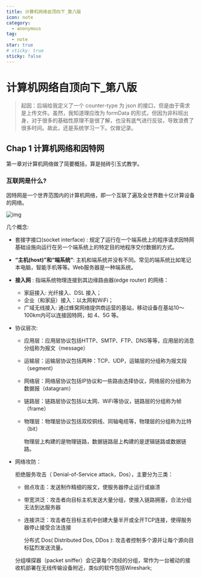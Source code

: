 ```yaml
---
title: 计算机网络自顶向下_第八版
icon: note
category:
  - anonymous
tag:
  - note
star: true
# sticky: true
sticky: false
---
```


# 计算机网络自顶向下_第八版

> 起因：后端给我定义了一个 counter-type 为 json 的接口，但是由于需求是上传文件。虽然，我知道理应改为 formData 的形式，但因为非科班出身，对于很多的基础性原理不是很了解，也没有底气进行反驳，导致浪费了很多时间。故此，还是系统学习一下。仅做记录。

## Chap 1 计算机网络和因特网

第一章对计算机网络做了简要概括，算是抛砖引玉式教学。

### 互联网是什么?

因特网是一个世界范围内的计算机网络，即一个互联了遍及全世界数十亿计算设备的网络。

![img](https://camo.githubusercontent.com/4370d8524d833b945269cc9f9b457b24af407001a6c7f68ed9f2310dca75c7a7/68747470733a2f2f747661312e73696e61696d672e636e2f6c617267652f3030386933736b4e6c7931677072616239383135736a333075303133736173772e6a7067)

几个概念:

- 套接字接口(socket interface) : 规定了运行在一个端系统上的程序请求因特网基础设施向运行在另一个端系统上的特定目的地程序交付数据的方式。

- **“主机(host)”和“端系统”**: 主机和端系统并没有不同。常见的端系统比如笔记本电脑，智能手机等等。Web服务器是一种端系统。

- **接入网** : 指端系统物理连接到其边缘路由器(edge router) 的网络：

  - 家庭接入: 光纤接入、DSL 接入；
  - 企业（和家庭）接入：以太网和WiFi；
  - 广域无线接入: 通过蜂窝网络提供商运营的基站，移动设备在基站10～100km内可以连接因特网，如 4、5G 等。

- 协议层次:

  * 应用层：应用层协议包括HTTP、SMTP、FTP、DNS等等，应用层的消息分组称为报文（message）

  * 运输层：运输层协议包括两种：TCP、UDP，运输层的分组称为报文段（segment）

  * 网络层：网络层协议包括IP协议和一些路由选择协议，网络层的分组称为数据报（datagram）

  * 链路层：链路层协议包括以太网、WiFi等协议，链路层的分组称为帧（frame）

  * 物理层：物理层协议包括双绞铜线、同轴电缆等，物理层的分组称为比特（bit）

    物理层上构建的是物理链路，数据链路层上构建的是逻辑链路或数据链路。

- 网络攻防：

  拒绝服务攻击（ Denial-of-Service attack，Dos），主要分为三类：

  * 弱点攻击：发送制作精细的报文，使服务器停止运行或崩溃

  * 带宽洪泛：攻击者向目标主机发送大量分组，使接入链路拥塞，合法分组无法到达服务器

  * 连接洪泛：攻击者在目标主机中创建大量半开或全开TCP连接，使得服务器停止接受合法连接

    分布式 Dos( Distributed Dos, DDos ): 攻击者控制多个源并让每个源向目标猛烈发送流量。

  分组嗅探器（packet sniffer）会记录每个流经的分组，常作为一台被动的接收机部署在无线传输设备附近，类似的软件包括Wireshark;












